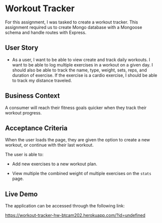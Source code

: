 
# Workout Tracker
For this assignment, I was tasked to create a workout tracker. This assignment required us to create Mongo database with a Mongoose schema and handle routes with Express.

## User Story

* As a user, I want to be able to view create and track daily workouts. I want to be able to log multiple exercises in a workout on a given day. I should also be able to track the name, type, weight, sets, reps, and duration of exercise. If the exercise is a cardio exercise, I should be able to track my distance traveled.

## Business Context

A consumer will reach their fitness goals quicker when they track their workout progress.

## Acceptance Criteria

When the user loads the page, they are given the option to create a new workout, or continue with their last workout.

The user is able to:

  * Add new exercises to a new workout plan.

  * View multiple the combined weight of multiple exercises on the `stats` page.

## Live Demo

The application can be accessed through the following link:

https://workout-tracker-hw-btcam202.herokuapp.com/?id=undefined